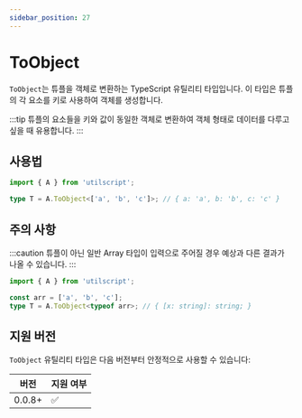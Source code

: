 ```yaml
---
sidebar_position: 27
---
```


# ToObject

`ToObject`는 튜플을 객체로 변환하는 TypeScript 유틸리티 타입입니다. 이 타입은 튜플의 각 요소를 키로 사용하여 객체를 생성합니다.

:::tip
튜플의 요소들을 키와 값이 동일한 객체로 변환하여 객체 형태로 데이터를 다루고 싶을 때 유용합니다.
:::

## 사용법

```ts
import { A } from 'utilscript';

type T = A.ToObject<['a', 'b', 'c']>; // { a: 'a', b: 'b', c: 'c' }
```

## 주의 사항

:::caution
튜플이 아닌 일반 Array 타입이 입력으로 주어질 경우 예상과 다른 결과가 나올 수 있습니다.
:::

```ts
import { A } from 'utilscript';

const arr = ['a', 'b', 'c'];
type T = A.ToObject<typeof arr>; // { [x: string]: string; }
```

## 지원 버전

`ToObject` 유틸리티 타입은 다음 버전부터 안정적으로 사용할 수 있습니다:

| 버전   | 지원 여부 |
| ------ | --------- |
| 0.0.8+ | ✅        |
